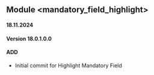 ## Module <mandatory_field_highlight>

#### 18.11.2024
#### Version 18.0.1.0.0
#### ADD
- Initial commit for Highlight Mandatory Field 
